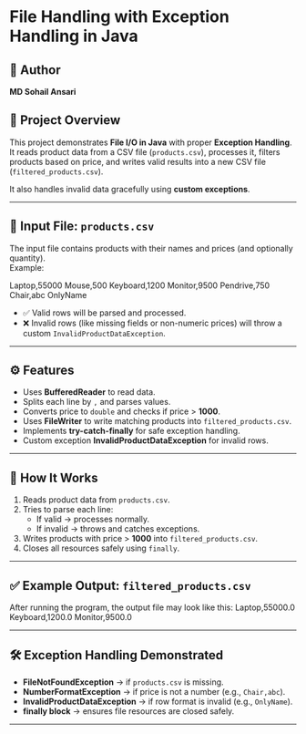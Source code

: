 # File Handling with Exception Handling in Java

## 📌 Author
**MD Sohail Ansari**

## 📖 Project Overview
This project demonstrates **File I/O in Java** with proper **Exception Handling**.  
It reads product data from a CSV file (`products.csv`), processes it, filters products based on price, and writes valid results into a new CSV file (`filtered_products.csv`).  

It also handles invalid data gracefully using **custom exceptions**.


---

## 📝 Input File: `products.csv`
The input file contains products with their names and prices (and optionally quantity).  
Example:

Laptop,55000
Mouse,500
Keyboard,1200
Monitor,9500
Pendrive,750
Chair,abc
OnlyName


- ✅ Valid rows will be parsed and processed.  
- ❌ Invalid rows (like missing fields or non-numeric prices) will throw a custom `InvalidProductDataException`.

---

## ⚙️ Features
- Uses **BufferedReader** to read data.
- Splits each line by `,` and parses values.
- Converts price to `double` and checks if price > **1000**.
- Uses **FileWriter** to write matching products into `filtered_products.csv`.
- Implements **try-catch-finally** for safe exception handling.
- Custom exception **InvalidProductDataException** for invalid rows.

---

## 🚀 How It Works
1. Reads product data from `products.csv`.
2. Tries to parse each line:
   - If valid → processes normally.
   - If invalid → throws and catches exceptions.
3. Writes products with price > **1000** into `filtered_products.csv`.
4. Closes all resources safely using `finally`.

---

## ✅ Example Output: `filtered_products.csv`
After running the program, the output file may look like this:
Laptop,55000.0
Keyboard,1200.0
Monitor,9500.0


---

## 🛠️ Exception Handling Demonstrated
- **FileNotFoundException** → if `products.csv` is missing.  
- **NumberFormatException** → if price is not a number (e.g., `Chair,abc`).  
- **InvalidProductDataException** → if row format is invalid (e.g., `OnlyName`).  
- **finally block** → ensures file resources are closed safely.

---



